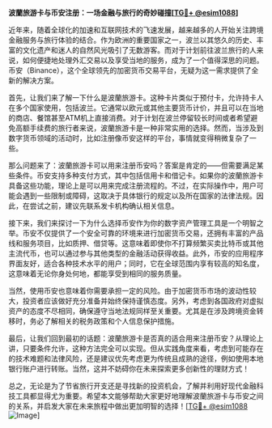 **波蘭旅游卡与币安注册：一场金融与旅行的奇妙碰撞[[TG💪+ @esim1088](https://t.me/s/esim1088)]**

近年来，随着全球化的加速和互联网技术的飞速发展，越来越多的人开始关注跨境金融服务与旅行体验的结合。作为欧洲的重要国家之一，波兰以其悠久的历史、丰富的文化遗产和迷人的自然风光吸引了无数游客。而对于计划前往波兰旅行的人来说，如何便捷地处理外汇交易以及享受当地的服务，成为了一个值得深思的问题。币安（Binance），这个全球领先的加密货币交易平台，无疑为这一需求提供了全新的解决方案。

首先，让我们来了解一下什么是波蘭旅游卡。这种卡片类似于预付卡，允许持卡人在多个国家使用，包括波兰。它通常以欧元或其他主要货币计价，并且可以在当地的商店、餐馆甚至ATM机上直接消费。对于计划在波兰停留较长时间或者希望避免高额手续费的旅行者来说，波蘭旅游卡是一种非常实用的选择。然而，当涉及到数字货币领域的活动时，比如注册像币安这样的平台，事情就变得稍微复杂了一些。

那么问题来了：波蘭旅游卡可以用来注册币安吗？答案是肯定的——但需要满足某些条件。币安支持多种支付方式，其中包括信用卡和借记卡。如果你的波蘭旅游卡具备这些功能，理论上是可以用来完成注册流程的。不过，在实际操作中，用户可能会遇到一些限制或障碍，这取决于具体银行的规定以及所在国家的法律法规。因此，在尝试之前，建议先联系发卡机构确认相关信息。

接下来，我们来探讨一下为什么选择币安作为你的数字资产管理工具是一个明智之举。币安不仅提供了一个安全可靠的环境来进行加密货币交易，还拥有丰富的产品线和服务项目，比如质押、借贷等。这意味着即使你不打算频繁买卖比特币或其他主流代币，也可以通过参与其他类型的金融活动获得收益。此外，币安的应用程序界面友好，适合各种技术水平的用户；同时，它在全球范围内享有较高的知名度，这意味着无论你身处何地，都能享受到相同的服务质量。

当然，使用币安也意味着你需要承担一定的风险。由于加密货币市场的波动性较大，投资者应该做好充分准备并始终保持谨慎态度。另外，考虑到各国政府对虚拟资产的态度不尽相同，确保遵守当地法规同样至关重要。尤其是在涉及跨境资金转移时，务必了解相关的税务政策和个人信息保护措施。

最后，让我们回到最初的话题：波蘭旅游卡是否真的适合用来注册币安？从理论上讲，只要条件允许，这种方法完全可以实现。但从实践角度来看，考虑到可能存在的技术难题和法律风险，还是建议优先考虑更为传统且成熟的途径，例如使用本地银行账户进行转账。当然，这并不妨碍你在未来探索更多创新性的理财方式！

总之，无论是为了节省旅行开支还是寻找新的投资机会，了解并利用好现代金融科技工具都显得尤为重要。希望本文能够帮助大家更好地理解波蘭旅游卡与币安之间的关系，并启发大家在未来旅程中做出更加明智的选择！[[TG💪+ @esim1088](https://t.me/s/esim1088) ![Image](https://i.postimg.cc/4NQfJmqS/Snipaste-2025-05-13-00-14-12.png)]